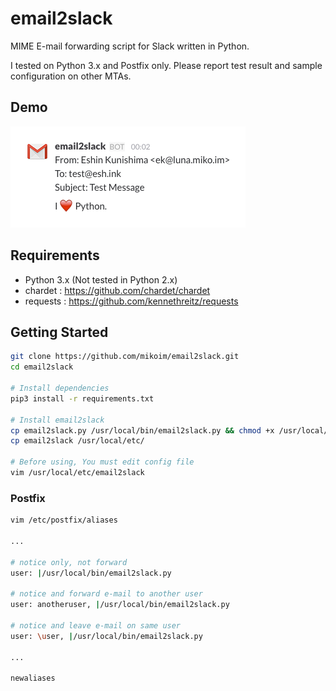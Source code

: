 # email2slack

MIME E-mail forwarding script for Slack written in Python.

I tested on Python 3.x and Postfix only.
Please report test result and sample configuration on other MTAs.

## Demo

![Slack](slack-demo.png)

## Requirements

 - Python 3.x (Not tested in Python 2.x)
 - chardet : https://github.com/chardet/chardet
 - requests : https://github.com/kennethreitz/requests

## Getting Started

```bash
git clone https://github.com/mikoim/email2slack.git
cd email2slack

# Install dependencies
pip3 install -r requirements.txt

# Install email2slack
cp email2slack.py /usr/local/bin/email2slack.py && chmod +x /usr/local/bin/email2slack.py
cp email2slack /usr/local/etc/

# Before using, You must edit config file
vim /usr/local/etc/email2slack
```

### Postfix
```bash
vim /etc/postfix/aliases

...

# notice only, not forward
user: |/usr/local/bin/email2slack.py

# notice and forward e-mail to another user
user: anotheruser, |/usr/local/bin/email2slack.py

# notice and leave e-mail on same user
user: \user, |/usr/local/bin/email2slack.py

...

newaliases
```
